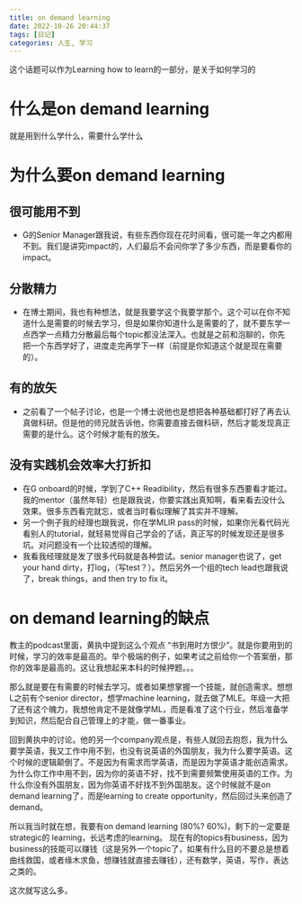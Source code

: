 ```yaml
---
title: on demand learning
date: 2022-10-26 20:44:37
tags: [日记]
categories: 人生, 学习
---
```


这个话题可以作为Learning how to learn的一部分，是关于如何学习的

# 什么是on demand learning
就是用到什么学什么，需要什么学什么

# 为什么要on demand learning
## 很可能用不到
- G的Senior Manager跟我说，有些东西你现在花时间看，很可能一年之内都用不到。我们是讲究impact的，人们最后不会问你学了多少东西，而是要看你的impact。
## 分散精力
- 在博士期间，我也有种想法，就是我要学这个我要学那个。这个可以在你不知道什么是需要的时候去学习，但是如果你知道什么是需要的了，就不要东学一点西学一点精力分散最后每个topic都没法深入。也就是之前和泡聊的，你先把一个东西学好了，进度走完再学下一样（前提是你知道这个就是现在需要的）。 
## 有的放矢
- 之前看了一个帖子讨论，也是一个博士说他也是想把各种基础都打好了再去认真做科研。但是他的师兄就告诉他，你需要直接去做科研，然后才能发现真正需要的是什么。这个时候才能有的放矢。
## 没有实践机会效率大打折扣
- 在G onboard的时候，学到了C++ Readibility，然后有很多东西要看才能过。我的mentor（虽然年轻）也是跟我说，你要实践出真知啊，看来看去没什么效果。很多东西看完就忘，或者当时看似理解了其实并不理解。
- 另一个例子我的经理也跟我说，你在学MLIR pass的时候，如果你光看代码光看别人的tutorial，就轻易觉得自己学会的了话，真正写的时候发现还是很多坑。对问题没有一个比较透彻的理解。
- 我看我经理就是发了很多代码就是各种尝试。senior manager也说了，get your hand dirty，打log，（写test？）。然后另外一个组的tech lead也跟我说了，break things，and then try to fix it。

# on demand learning的缺点
教主的podcast里面，黄执中提到这么个观点 “书到用时方恨少”。就是你要用到的时候，学习的效率是最高的。举个极端的例子，如果考试之前给你一个答案册，那你的效率是最高的。这让我想起来本科的时候押题。。。

那么就是要在有需要的时候去学习。或者如果想掌握一个技能，就创造需求。想想L之前有个senior director，想学machine learning，就去做了MLE。年级一大把了还有这个魄力，我想他肯定不是就像学ML，而是看准了这个行业，然后准备学到知识，然后配合自己管理上的才能，做一番事业。

回到黄执中的讨论。他的另一个company观点是，有些人就回去抱怨，我为什么要学英语，我又工作中用不到，也没有说英语的外国朋友，我为什么要学英语。这个时候的逻辑颠倒了。不是因为有需求而学英语，而是因为学英语才能创造需求。为什么你工作中用不到，因为你的英语不好，找不到需要频繁使用英语的工作。为什么你没有外国朋友，因为你英语不好找不到外国朋友。这个时候就不是on demand learning了，而是learning to create opportunity，然后回过头来创造了demand。

所以我当时就在想，我要有on demand learning (80%? 60%)，剩下的一定要是strategic的 learning，长远考虑的learning。
现在有的topics有business，因为business的技能可以赚钱（这是另外一个topic了，如果有什么目的不要总是想着曲线救国，或者缘木求鱼，想赚钱就直接去赚钱），还有数学，英语，写作，表达之类的。

这次就写这么多。